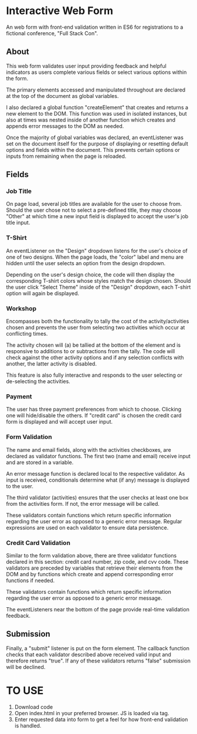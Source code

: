 # Interactive Web Form

An web form with front-end validation written in ES6 for registrations to a fictional conference, "Full Stack Con".  

## About

This web form validates user input providing feedback and helpful indicators as users complete various fields or select various options within the form.

The primary elements accessed and manipulated throughout are declared at the top of the document as global variables.

I also declared a global function "createElement" that creates and returns a new element to the DOM. This function was used in isolated instances, but also at times was nested inside of another function which creates and appends error messages to the DOM as needed.

Once the majority of global variables was declared, an eventListener was set on the document itself for the purpose of displaying or resetting default options and fields within the document. This prevents certain options or inputs from remaining when the page is reloaded.

## Fields 

### Job Title

On page load, several job titles are available for the user to choose from. Should the user chose not to select a pre-defined title, they may choose "Other" at which time a new input field is displayed to accept the user's job title input.

### T-Shirt

An eventListener on the "Design" dropdown listens for the user's choice of one of two designs. When the page loads, the "color" label and menu are hidden until the user selects an option from the design dropdown.

Depending on the user's design choice, the code will then display the corresponding T-shirt colors whose styles match the design chosen. Should the user click "Select Theme" inside of the "Design" dropdown, each T-shirt option will again be displayed.

### Workshop

Encompasses both the functionality to tally the cost of the activity/activities chosen and prevents the user from selecting two activities which occur at conflicting times. 

The activity chosen will (a) be tallied at the bottom of the element and is responsive to additions to or subtractions from the tally. The code will check against the other activity options and if any selection conflicts with another, the latter activity is disabled. 

This feature is also fully interactive and responds to the user selecting or de-selecting the activities.

### Payment

The user has three payment preferences from which to choose. Clicking one will hide/disable the others. If "credit card" is chosen the credit card form is displayed and will accept user input.

### Form Validation

The name and email fields, along with the activities checkboxes, are declared as validator functions. The first two (name and email) receive input and are stored in a variable. 

An error message function is declared local to the respective validator. As input is received, conditionals determine what (if any) message is displayed to the user. 

The third validator (activities) ensures that the user checks at least one box from the activities form. If not, the error message will be called.

These validators contain functions which return specific information regarding the user error as opposed to a generic error message. Regular expressions are used on each validator to ensure data persistence. 

### Credit Card Validation

Similar to the form validation above, there are three validator functions declared in this section: credit card number, zip code, and cvv code. These validators are preceded by variables that retrieve their elements from the DOM and by functions which create and append corresponding error functions if needed.

These validators contain functions which return specific information regarding the user error as opposed to a generic error message.

The eventListeners near the bottom of the page provide real-time validation feedback. 

## Submission

Finally, a "submit" listener is put on the form element. The callback function checks that each validator described above received valid input and therefore returns "true". If any of these validators returns "false" submission will be declined.

# TO USE
1. Download code
2. Open index.html in your preferred browser. JS is loaded via <scipt> tag.
3. Enter requested data into form to get a feel for how front-end validation is handled.
